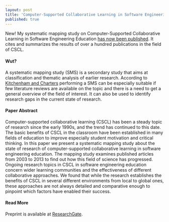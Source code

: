 ```yaml
---
layout: post
title: 'Computer-Supported Collaborative Learning in Software Engineering Education: A Systematic Mapping Study'
published: true
---
```


New! My systematic mapping study on Computer-Supported Collaborative Learning in Software Engineering Education [has now been published](https://www.researchgate.net/publication/288184552_Computer-Supported_Collaborative_Learning_in_Software_Engineering_Education_A_Systematic_Mapping_Study). It cites and summarizes the results of over a hundred publications in the field of CSCL.

#### Wut?
A systematic mapping study (SMS) is a secondary study that aims at classification and thematic analysis of earlier research. According to [Kitchenham and Charters](http://www.elsevier.com/__data/promis_misc/525444systematicreviewsguide.pdf) performing a SMS can be especially suitable if few literature reviews are available on the topic and there is a need to get a general overview of the field of interest. It can also be used to identify research gaps in the current state of research.

#### Paper Abstract
Computer-supported collaborative learning (CSCL) has been a steady topic of research since the early 1990s, and the trend has continued to this date. The basic benefits of CSCL in the classroom have been established in many fields of education to improve especially student motivation and critical thinking. In this paper we present a systematic mapping study about the state of research of computer-supported collaborative learning in software engineering education. The mapping study examines published articles from 2003 to 2013 to find out how this field of science has progressed. Ongoing research topics in CSCL in software engineering education concern wider learning communities and the effectiveness of different collaborative approaches. We found that while the research establishes the benefits of CSCL in several different environments from local to global ones, these approaches are not always detailed and comparative enough to pinpoint which factors have enabled their success.

#### Read More
Preprint is available at [ResearchGate](https://www.researchgate.net/publication/288184552_Computer-Supported_Collaborative_Learning_in_Software_Engineering_Education_A_Systematic_Mapping_Study).